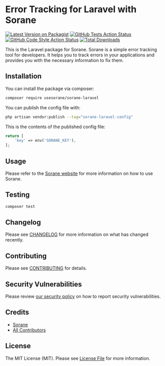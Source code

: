 # Error Tracking for Laravel with Sorane

[![Latest Version on Packagist](https://img.shields.io/packagist/v/usesorane/sorane-laravel.svg?style=flat-square)](https://packagist.org/packages/usesorane/sorane-laravel)
[![GitHub Tests Action Status](https://img.shields.io/github/actions/workflow/status/usesorane/sorane-laravel/run-tests.yml?branch=main&label=tests&style=flat-square)](https://github.com/usesorane/sorane-laravel/actions?query=workflow%3Arun-tests+branch%3Amain)
[![GitHub Code Style Action Status](https://img.shields.io/github/actions/workflow/status/usesorane/sorane-laravel/fix-php-code-style-issues.yml?branch=main&label=code%20style&style=flat-square)](https://github.com/usesorane/sorane-laravel/actions?query=workflow%3A"Fix+PHP+code+style+issues"+branch%3Amain)
[![Total Downloads](https://img.shields.io/packagist/dt/usesorane/sorane-laravel.svg?style=flat-square)](https://packagist.org/packages/usesorane/sorane-laravel)

This is the Laravel package for Sorane. Sorane is a simple error tracking tool for developers. It helps you to track errors in your applications and provides you with the necessary information to fix them.

## Installation

You can install the package via composer:

```bash
composer require usesorane/sorane-laravel
```

You can publish the config file with:

```bash
php artisan vendor:publish --tag="sorane-laravel-config"
```

This is the contents of the published config file:

```php
return [
    'key' => env('SORANE_KEY'),
];
```

## Usage

Please refer to the [Sorane website](https://sorane.io) for more information on how to use Sorane.

## Testing

```bash
composer test
```

## Changelog

Please see [CHANGELOG](CHANGELOG.md) for more information on what has changed recently.

## Contributing

Please see [CONTRIBUTING](CONTRIBUTING.md) for details.

## Security Vulnerabilities

Please review [our security policy](../../security/policy) on how to report security vulnerabilities.

## Credits

- [Sorane](https://github.com/usesorane)
- [All Contributors](../../contributors)

## License

The MIT License (MIT). Please see [License File](LICENSE.md) for more information.

